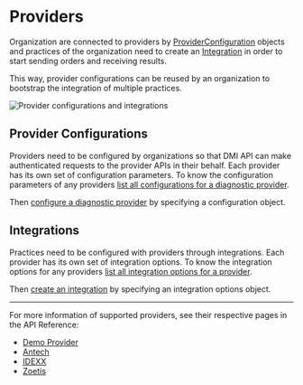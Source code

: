 # Providers
Organization are connected to providers by [ProviderConfiguration](/spec/docs/dmi/schemas/provider-configuration) objects and practices of the organization need to create an [Integration](/spec/docs/dmi/schemas/integration) in order to start sending orders and receiving results.

This way, provider configurations can be reused by an organization to bootstrap the integration of multiple practices.

![Provider configurations and integrations](https://i.imgur.com/BAgHrFB.png)

## Provider Configurations
Providers need to be configured by organizations so that DMI API can make authenticated requests to the provider APIs in their behalf. Each provider has its own set of configuration parameters. To know the configuration parameters of any providers [list all configurations for a diagnostic provider](/spec/docs/dmi/api/operations/list-provider-configurations).

Then [configure a diagnostic provider](/spec/docs/dmi/api/operations/create-a-provider-configuration) by specifying a configuration object.

## Integrations
Practices need to be configured with providers through integrations. Each provider has its own set of integration options. To know the integration options for any providers [list all integration options for a provider](/spec/docs/dmi/api/operations/list-integrations).

Then [create an integration](/spec/docs/dmi/api/operations/create-a-integration) by specifying an integration options object.

---

For more information of supported providers, see their respective pages in the API Reference:
- [Demo Provider](/spec/docs/dmi/demo-provider)
- [Antech](/spec/docs/dmi/antech)
- [IDEXX](/spec/docs/dmi/idexx)
- [Zoetis](/spec/docs/dmi/zoetis)
